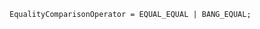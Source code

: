 <!-- This file is generated automatically by infrastructure scripts. Please don't edit by hand. -->

```{ .ebnf .slang-ebnf #EqualityComparisonOperator }
EqualityComparisonOperator = EQUAL_EQUAL | BANG_EQUAL;
```
